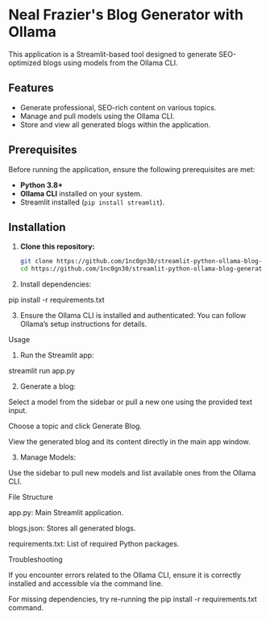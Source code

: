 # Neal Frazier's Blog Generator with Ollama

This application is a Streamlit-based tool designed to generate SEO-optimized blogs using models from the Ollama CLI. 

## Features
- Generate professional, SEO-rich content on various topics.
- Manage and pull models using the Ollama CLI.
- Store and view all generated blogs within the application.

## Prerequisites
Before running the application, ensure the following prerequisites are met:
- **Python 3.8+**
- **Ollama CLI** installed on your system.
- Streamlit installed (`pip install streamlit`).

## Installation

1. **Clone this repository:**
   ```bash
   git clone https://github.com/1nc0gn30/streamlit-python-ollama-blog-generator
   cd https://github.com/1nc0gn30/streamlit-python-ollama-blog-generator

2. Install dependencies:

pip install -r requirements.txt


3. Ensure the Ollama CLI is installed and authenticated: You can follow Ollama’s setup instructions for details.



Usage

1. Run the Streamlit app:

streamlit run app.py


2. Generate a blog:

Select a model from the sidebar or pull a new one using the provided text input.

Choose a topic and click Generate Blog.

View the generated blog and its content directly in the main app window.



3. Manage Models:

Use the sidebar to pull new models and list available ones from the Ollama CLI.




File Structure

app.py: Main Streamlit application.

blogs.json: Stores all generated blogs.

requirements.txt: List of required Python packages.


Troubleshooting

If you encounter errors related to the Ollama CLI, ensure it is correctly installed and accessible via the command line.

For missing dependencies, try re-running the pip install -r requirements.txt command.
